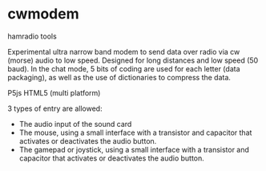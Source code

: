 # cwmodem
hamradio tools

Experimental ultra narrow band modem to send data over radio via cw (morse) audio to low speed.
Designed for long distances and low speed (50 baud).
In the chat mode, 5 bits of coding are used for each letter (data packaging), as well as the use of dictionaries to compress the data.

P5js HTML5 (multi platform)

3 types of entry are allowed:
 - The audio input of the sound card 
 - The mouse, using a small interface with a transistor and capacitor that activates or deactivates the audio button.
 - The gamepad or joystick, using a small interface with a transistor and capacitor that activates or deactivates the audio button.

